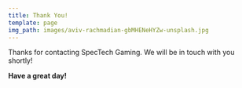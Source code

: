 ```yaml
---
title: Thank You!
template: page
img_path: images/aviv-rachmadian-gbMHENeHYZw-unsplash.jpg
---
```


Thanks for contacting SpecTech Gaming. We will be in touch with you shortly!

**Have a great day!**